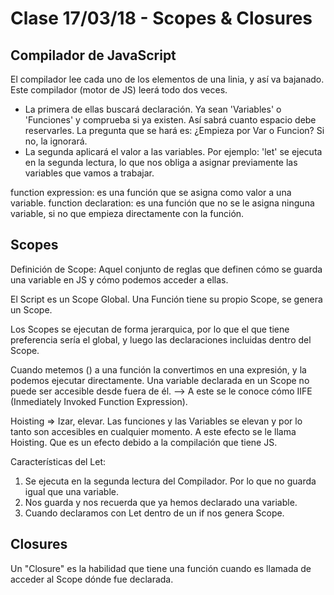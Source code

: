 # Clase 17/03/18 - Scopes & Closures

## Compilador de JavaScript
El compilador lee cada uno de los elementos de una linia, y así va bajanado. 
Este compilador (motor de JS) leerá todo dos veces. 
- La primera de ellas buscará declaración. Ya sean 'Variables' o 'Funciones' y comprueba si ya existen. Así sabrá cuanto espacio debe reservarles. La pregunta que se hará es: ¿Empieza por Var o Funcion? Si no, la ignorará. 
- La segunda aplicará el valor a las variables. Por ejemplo: 'let' se ejecuta en la segunda lectura, lo que nos obliga a asignar previamente las variables que vamos a trabajar.  

function expression: es una función que se asigna como valor a una variable. 
function declaration: es una función que no se le asigna ninguna variable, si no que empieza directamente con la función. 

## Scopes
Definición de Scope: 
Aquel conjunto de reglas que definen cómo se guarda una variable en JS y cómo podemos acceder a ellas. 

El Script es un Scope Global. 
Una Función tiene su propio Scope, se genera un Scope. 

Los Scopes se ejecutan de forma jerarquica, por lo que el que tiene preferencia sería el global, y luego las declaraciones incluidas dentro del Scope.

Cuando metemos () a una función la convertimos en una expresión, y la podemos ejecutar directamente. 
Una variable declarada en un Scope no puede ser accesible desde fuera de él. --> A este se le conoce cómo IIFE (Inmediately Invoked Function Expression).

Hoisting => Izar, elevar. Las funciones y las Variables se elevan y por lo tanto son accesibles en cualquier momento. A este efecto se le llama Hoisting. Que es un efecto debido a la compilación que tiene JS. 

Características del Let: 
1. Se ejecuta en la segunda lectura del Compilador. Por lo que no guarda igual que una variable. 
2. Nos guarda y nos recuerda que ya hemos declarado una variable.
3. Cuando declaramos con Let dentro de un if nos genera Scope. 

## Closures

Un "Closure" es la habilidad que tiene una función cuando es llamada de acceder al Scope dónde fue declarada.




